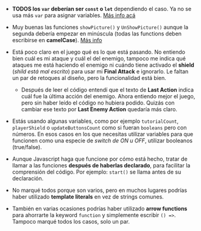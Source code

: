 - **TODOS los `var` deberían ser `const` o `let`** dependiendo el caso. Ya no se usa más `var` para asignar variables. [Más info acá](https://www.freecodecamp.org/news/var-let-and-const-whats-the-difference/)

- Muy buenas las funciones `showPicture()` y `UnShowPicture()` aunque la segunda debería empezar en minúscula (todas las functions deben escribirse en **camelCase**). [Más info](https://www.robinwieruch.de/javascript-naming-conventions)

- Está poco claro en el juego qué es lo que está pasando. No entiendo bien cuál es mi ataque y cuál el del enemigo, tampoco me indica qué ataques me está haciendo el enemigo ni cuándo tiene activado el **shield** (_shild está mal escrito_) para usar mi **Final Attack** e ignorarlo. Le faltan un par de retoques al diseño, pero la funcionalidad está bien.

  - Después de leer el código entendí que el texto de **Last Action** indica cuál fue la última acción del enemigo. Ahora entiendo mejor el juego, pero sin haber leído el código no hubiera podido. Quizás con cambiar ese texto por **Last Enemy Action** quedaría más claro.

- Estás usando algunas variables, como por ejemplo `tutorialCount`, `playerShield` o `updateButtonsCount` como si fueran `booleans` pero con números. En esos casos en los que necesitas utilizar variables para que funcionen como una especie de _switch de ON u OFF_, utilizar booleanos (true/false).

- Aunque Javascript haga que funcione por cómo está hecho, tratar de llamar a las funciones **después de haberlas declarado**, para facilitar la comprensión del código. Por ejemplo: `start()` se llama antes de su declaración.

- No marqué todos porque son varios, pero en muchos lugares podrías haber utilizado **template literals** en vez de strings comunes.

- También en varias ocasiones podrías haber utilizado **arrow functions** para ahorrarte la keyword `function` y simplemente escribir `() =>`. Tampoco marqué todos los casos, solo un par.
